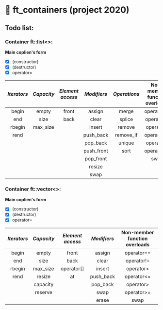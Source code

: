 # :black_square_button: ft_containers (project 2020)
## Todo list:
### Container ft::list\<\>:  

**Main coplien's form**  
- [x] (constructor)
- [x] (destructor)
- [x] operator=

|**_Iterators_**|**_Capacity_**|**_Element access_**|**_Modifiers_**|**_Operations_**|**Non-member function overloads**|
|:-------------:|:------------:|:------------------:|:-------------:|:--------------:|:-------------------------------:|
|     begin     |    empty     |        front       |     assign    |     merge      |          operator==             |
|     end       |    size      |        back        |     clear     |     splice     |          operator!=             |
|     rbegin    |    max_size  |                    |     insert    |     remove     |          operator<              |
|     rend      |              |                    |     push_back |     remove_if  |          operator<=             |
|               |              |                    |     pop_back  |     unique     |          operator>              |
|               |              |                    |     push_front|     sort       |          operator>=             |
|               |              |                    |     pop_front |                |          swap                   |
|               |              |                    |     resize    |                |                                 |
|               |              |                    |     swap      |                |                                 |
  

### Container ft::vector\<\>:  

**Main coplien's form**  
- [x] (constructor)
- [x] (destructor)
- [x] operator=

|**_Iterators_**|**_Capacity_**|**_Element access_**|**_Modifiers_**|**Non-member function overloads**|
|:-------------:|:------------:|:------------------:|:-------------:|:-------------------------------:|
|     begin     |    empty     |        front       |     assign    |          operator==             |
|     end       |    size      |        back        |     clear     |          operator!=             |
|     rbegin    |    max_size  |        operator[]  |     insert    |          operator<              |
|     rend      |    resize    |        at          |     push_back |          operator<=             |
|               |    capacity  |                    |     pop_back  |          operator>              |
|               |    reserve   |                    |     swap      |          operator>=             |
|               |              |                    |     erase     |          swap                   |

  